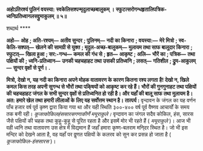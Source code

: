 **अहोऽतिरश्यं पुलिनं वयस्या:** **स्वकेलिसश्पन्मृदुलाच्छबालुकम् ।** **स्फुटत्सरोगन्धहृतालिपत्रिक-** **ध्वनिप्रतिध्वानलसद्द्रुमाकुलम् ॥ ५॥** 

शब्दार्थ **** 

**अहो—** **ओह** **; अति-रश्यम्—** **अतीव सुन्दर** **; पुलिनम्—** **नदी का किनारा** **; वयस्या:—** **मेरे मित्रो** **; स्व-केलि-सश्पत्—** **खेलने की** **सामग्री से युक्त** **; मृदुल-अच्छ-बालुकम्—** **मुलायम तथा साफ बालूदार किनारा** **; स्फुटत्—** **खिला हुआ** **; सर:-गन्ध—** **कमल की** **गंध से** **; हृत—** **आकृष्ट** **; अलि—** **भौरें का** **; पत्रिक—** **तथा पक्षियों की** **; ध्वनि-प्रतिध्वान—** **उनकी चहचहाहट तथा उसकी** **प्रतिध्वनि** **; लसत्—** **गतिशील** **; द्रुम-आकुलम्—** **सुन्दर वृक्षों से पूर्ण।** **.** 

**मित्रो, देखो न, यह नदी का किनारा अपने मोहक वातावरण के कारण कितना रश्य लगता** **है! देखो न, खिले कमल किस तरह अपनी सुगन्ध से भौरों तथा पकि्षयों को आकृष्ट कर रहे हैं।** **भौरों की गुनगुनाहट तथा पक्षियों की चहचहाहट जंगल के सभी सुन्दर वृक्षों से प्रतिध्वनित हो** **रही है। और यहाँ की बालू साफ तथा मुलायम है। अत: हमारे खेल तथा हमारी लीलाओं के** **लिए यह सर्वोत्तम स्थान है।** **तात्पर्य :** वृन्दावन के जंगल का यह वर्णन पाँच हजार वर्ष पूर्व कृष्ण द्वारा किया गया था और यही स्थिति ३००-४०० वर्ष पूर्व वैष्णव आचार्यों के समय तक बनी रही। *कूजत्कोकिलहंससारसगणाकीर्णे मयूराकुले।* वृन्दावन का जंगल सदैव कोकिल, हंस, सारस जैसे पक्षियों की चहक तथा कुहू-कुहू से पूरित रहता है और इसमें मोर भी रहते हैं ( *मयूराकुले* )। आज भी वही ध्वनि तथा वातावरण उस क्षेत्र में विद्यमान हैं जहाँ हमारा कृष्ण-बलराम मनि्दर स्थित है। जो भी इस मन्दिर को देखने आता है, वह यहाँ पर वॢणत पक्षियों के कलरव को सुन कर प्रसन्न हो जाता है ( *कूजत्कोकिल-हंससारस* )।  